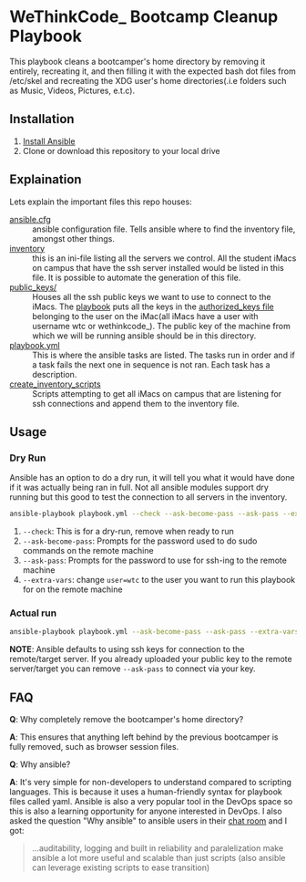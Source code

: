 # WeThinkCode_ Bootcamp Cleanup Playbook

This playbook cleans a bootcamper's home directory by removing it entirely, recreating it, and then filling it with the expected bash dot files from /etc/skel and recreating the XDG user's home directories(.i.e folders such as Music, Videos, Pictures, e.t.c).

## Installation

 1. [Install Ansible](https://docs.ansible.com/ansible/latest/installation_guide/index.html) 
 2. Clone or download this repository to your local drive

## Explaination

Lets explain the important files this repo houses:

<dl>
 <dt><a href="https://docs.ansible.com/ansible/latest/reference_appendices/config.html#ansible-configuration-settings">ansible.cfg</a><dt>
 <dd>ansible configuration file. Tells ansible where to find the inventory file, amongst other things.<dd>
 
 <dt><a href="https://docs.ansible.com/ansible/latest/intro_inventory.html">inventory</a><dt>
 <dd>this is an ini-file listing all the servers we control. All the student iMacs on campus that have the ssh server installed would be listed in this file. It is possible to automate the generation of this file.<dd>
 
 <dt><a href="https://blog.ruanbekker.com/blog/2020/10/26/upload-public-ssh-keys-using-ansible/">public_keys/</a><dt>
 <dd>Houses all the ssh public keys we want to use to connect to the iMacs. The <a href="playbook.yml">playbook</a> puts all the keys in the <a href="https://www.ssh.com/academy/ssh/authorized-keys-file">authorized_keys file</a> belonging to the user on the iMac(all iMacs have a user with username wtc or wethinkcode_). The public key of the machine from which we will be running ansible should be in this directory.<dd>
 
 <dt><a href="https://docs.ansible.com/ansible/latest/user_guide/playbooks_intro.html">playbook.yml</a><dt>
 <dd>This is where the ansible tasks are listed. The tasks run in order and if a task fails the next one in sequence is not ran. Each task has a description.<dd>
 
 <dt><a href="create_inventory_scripts">create_inventory_scripts</a><dt>
 <dd>Scripts attempting to get all iMacs on campus that are listening for ssh connections and append them to the inventory file.<dd>
</dl>

## Usage

### Dry Run

Ansible has an option to do a dry run, it will tell you what it would have done if it was actually being ran in full. Not all ansible modules support dry running but this good to test the connection to all servers in the inventory.

```sh
ansible-playbook playbook.yml --check --ask-become-pass --ask-pass --extra-vars "user=wtc"
```

1. `--check`: This is for a dry-run, remove when ready to run
2. `--ask-become-pass`: Prompts for the password used to do sudo commands on the remote machine
3. `--ask-pass`: Prompts for the password to use for ssh-ing to the remote machine
4. `--extra-vars`: change `user=wtc` to the user you want to run this playbook for on the remote machine

### Actual run

```sh
ansible-playbook playbook.yml --ask-become-pass --ask-pass --extra-vars "user=wtc"
```

**NOTE**: Ansible defaults to using ssh keys for connection to the remote/target server. If you already uploaded your public key to the remote server/target you can remove `--ask-pass` to connect via your key.

 
## FAQ

**Q**: Why completely remove the bootcamper's home directory?

**A**: This ensures that anything left behind by the previous bootcamper is fully removed, such as browser session files.

**Q**: Why ansible?

**A**: It's very simple for non-developers to understand compared to scripting languages. This is because it uses a human-friendly syntax for playbook files called yaml. Ansible is also a very popular tool in the DevOps space so this is also a learning opportunity for anyone interested in DevOps. I also asked the question "Why ansible" to ansible users in their [chat room](https://app.element.io/#/room/#users:ansible.com) and I got:

<blockquote>
  ...auditability, logging and built in reliability and paralelization make ansible a lot more useful and scalable than just scripts (also ansible can leverage existing scripts to ease transition)
<blockquote>

